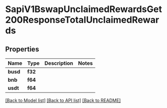 # SapiV1BswapUnclaimedRewardsGet200ResponseTotalUnclaimedRewards

## Properties

Name | Type | Description | Notes
------------ | ------------- | ------------- | -------------
**busd** | **f32** |  | 
**bnb** | **f64** |  | 
**usdt** | **f64** |  | 

[[Back to Model list]](../README.md#documentation-for-models) [[Back to API list]](../README.md#documentation-for-api-endpoints) [[Back to README]](../README.md)


